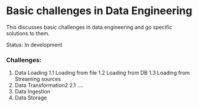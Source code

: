 # Basic challenges in Data Engineering

This discusses basic challenges in data engineering and go specific
solutions to them. 

Status: In development

### Challenges:
1. Data Loading
1.1 Loading from file
1.2 Loading from DB
1.3 Loading from Streaming sources
2. Data Transformation2
2.1 ....
3. Data Ingestion
4. Data Storage

